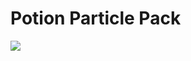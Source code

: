 # Potion Particle Pack
<a href="http://bloom.amymialee.xyz"><img src="https://i.imgur.com/h4556XW.gif"></a>